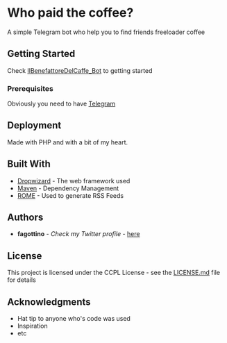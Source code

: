 # Who paid the coffee?

A simple Telegram bot who help you to find friends freeloader coffee

## Getting Started

Check [IlBenefattoreDelCaffe_Bot](https://t.me/IlBenefattoreDelCaffe_Bot) to getting started

### Prerequisites

Obviously you need to have [Telegram](https://telegram.org/)


## Deployment

Made with PHP and with a bit of my heart.

## Built With

* [Dropwizard](http://www.dropwizard.io/1.0.2/docs/) - The web framework used
* [Maven](https://maven.apache.org/) - Dependency Management
* [ROME](https://rometools.github.io/rome/) - Used to generate RSS Feeds


## Authors

* **fagottino** - *Check my Twitter profile* - [here](https://twitter.com/fagottino)


## License

This project is licensed under the CCPL License - see the [LICENSE.md](LICENSE.md) file for details

## Acknowledgments

* Hat tip to anyone who's code was used
* Inspiration
* etc
